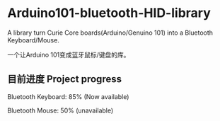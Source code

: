 # Arduino101-bluetooth-HID-library
A library turn Curie Core boards(Arduino/Genuino 101) into a Bluetooth Keyboard/Mouse.

一个让Arduino 101变成蓝牙鼠标/键盘的库。

## 目前进度 Project progress

Bluetooth Keyboard: 85% (Now available)

Bluetooth Mouse: 50% (unavailable)
